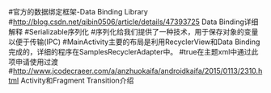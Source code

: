 #官方的数据绑定框架-Data Binding Library 
#http://blog.csdn.net/qibin0506/article/details/47393725  Data Binding详细解释
#Serializable序列化
#序列化给我们提供了一种技术，用于保存对象的变量以便于传输(IPC)
#MainActivity主要的布局是利用RecyclerView和Data Binding完成的，详细的程序在SamplesRecyclerAdapter中。
#<item name="android:windowContentTransitions">true</item>在主题xml中通过此项申请使用过渡
#http://www.jcodecraeer.com/a/anzhuokaifa/androidkaifa/2015/0113/2310.html Activity和Fragment Transition介绍
